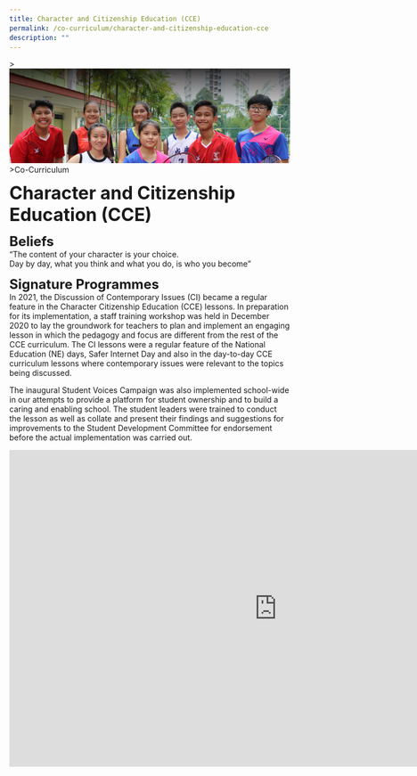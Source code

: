 ```yaml
---
title: Character and Citizenship Education (CCE)
permalink: /co-curriculum/character-and-citizenship-education-cce
description: ""
---
```

&gt;![](/images/About%20us.jpg)
&gt;Co-Curriculum

**<font size="6">Character and Citizenship Education (CCE)</font>**<br>

**<font size="5">Beliefs</font>**<br>
“The content of your character is your choice.&nbsp;<br>
Day by day, what you think and what you do, is who you become”

**<font size="5">Signature Programmes</font>**<br>
In 2021, the Discussion of Contemporary Issues (CI) became a regular feature in the Character Citizenship Education (CCE) lessons. In preparation for its implementation, a staff training workshop was held in December 2020 to lay the groundwork for teachers to plan and implement an engaging lesson in which the pedagogy and focus are different from the rest of the CCE curriculum. The CI lessons were a regular feature of the National Education (NE) days, Safer Internet Day and also in the day-to-day CCE curriculum lessons where contemporary issues were relevant to the topics being discussed.

The inaugural Student Voices Campaign was also implemented school-wide in our attempts to provide a platform for student ownership and to build a caring and enabling school. The student leaders were trained to conduct the lesson as well as collate and present their findings and suggestions for improvements to the Student Development Committee for endorsement before the actual implementation was carried out.

<iframe allowfullscreen="true" height="569" width="960" frameborder="0" src="https://docs.google.com/presentation/d/e/2PACX-1vSFKQebML2SZu_tH6QsigPwwW-ggbANZ8efNqQp_uGLGCjihpPlnwm70_kTid_Mg3DP5N2Tp6r9rQjE/embed?start=true&amp;loop=true&amp;delayms=5000"></iframe>